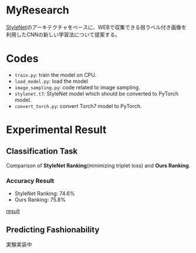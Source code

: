 # MyResearch
[StyleNet](http://hi.cs.waseda.ac.jp/~esimo/publications/SimoSerraCVPR2016.pdf)のアーキテクチャをベースに、WEBで収集できる弱ラベル付き画像を利用したCNNの新しい学習法について提案する。

# Codes
- `train.py`: train the model on CPU.
- `load_model.py`: load the model
- `image_sampling.py`: code related to image sampling.
- `stylenet.t7`: StyleNet model which should be converted to PyTorch model.
- `convert_torch.py`: convert Torch7 model to PyTorch.

# Experimental Result
## Classification Task
Comparison of **StyleNet Ranking**(minimizing triplet loss) and **Ours Ranking**.

### Accuracy Result
- StyleNet Ranking: 74.6%
- Ours Ranking: 75.8%

[result](https://i.imgur.com/Sic3wec.png)

## Predicting Fashionability
実験実装中
